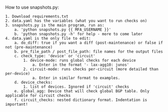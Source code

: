 How to use snapshots.py:

    1. Download requirements.txt
    2. data.yaml has the variables (what you want to run checks on)
    3. snapshots.py is the main program, run as:
        a. 'python snapshots.py {{ MFA_USERNAME }}'
        b. 'python snapshots.py -h' for help - more to come later
    4. data.yaml is the only file to edit: 
        a. do_diff: true if you want a diff (post-maintenance) or false if not (pre-maintenance)
        b. pre_file_path / post_file_path: file names for the output files
        c. check_type: 'device' or 'circuit'
            1. device-mode: runs global checks for each device
                a. Enter in the format '- lax-agg10: junos'
            2. circuit-mode: runs checks per-circuit (more detailed than per-device)
                a. Enter in similar format to examples. 
        d. device_checks:
            1. list of devices. Ignored if 'circuit' checks
        e. global_agg: Device that will check global BGP table. Only applicable for circuit checks
        f. circuit_checks: nested dictionary format. Indentation is important!
